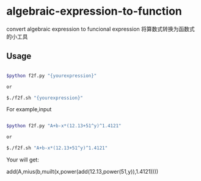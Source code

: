 # algebraic-expression-to-function
convert algebraic expression to funcional expression
将算数式转换为函数式的小工具

## Usage

```sh

$python f2f.py "{yourexpression}"

or

$./f2f.sh "{yourexpression}"

```

For example,input

```sh

$python f2f.py "A+b-x*(12.13+51^y)^1.4121"

or

$./f2f.sh "A+b-x*(12.13+51^y)^1.4121"

```

Your will get:

add(A,mius(b,muilt(x,power(add(12.13,power(51,y)),1.4121))))
